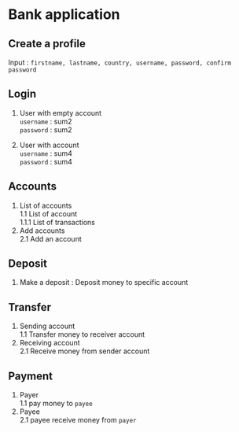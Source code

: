 # Bank application

## Create a profile
Input : `firstname, lastname, country, username, password, confirm password`

## Login
1. User with empty account <br>
`username` : sum2 <br>
`password` : sum2 <br>

2. User with account <br>
`username` : sum4 <br>
`password` : sum4 <br>

## Accounts
1. List of accounts <br>
  1.1 List of account <br>
  1.1.1 List of transactions <br>
2. Add accounts <br>
  2.1 Add an account <br>
  
## Deposit
1. Make a deposit : Deposit money to specific account

## Transfer
1. Sending account <br>
  1.1 Transfer money to receiver account <br>
2. Receiving account <br>
  2.1 Receive money from sender account <br>
  
## Payment
1. Payer <br>
  1.1 pay money to `payee` <br>
2. Payee <br>
  2.1 payee receive money from `payer`
